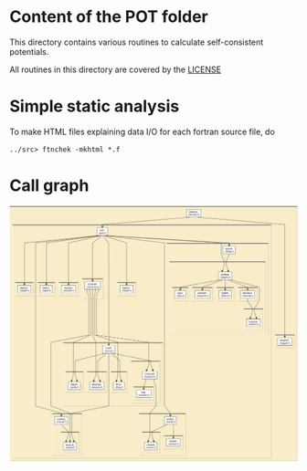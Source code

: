 
# Content of the POT folder

This directory contains various routines to calculate 
self-consistent potentials.

All routines in this directory are covered by the [LICENSE](../HEADERS/license.h)

# Simple static analysis

To make HTML files explaining data I/O for each fortran source file, do

	../src> ftnchek -mkhtml *.f

# Call graph

![call graph for the POT folder](tree/pot.png)
